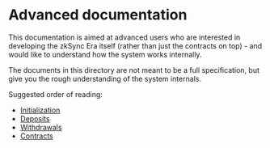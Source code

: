 # Advanced documentation

This documentation is aimed at advanced users who are interested in developing the zkSync Era itself (rather than just
the contracts on top) - and would like to understand how the system works internally.

The documents in this directory are not meant to be a full specification, but give you the rough understanding of the
system internals.

Suggested order of reading:

- [Initialization](01_initialization.md)
- [Deposits](02_deposits.md)
- [Withdrawals](03_withdrawals.md)
- [Contracts](contracts.md)
